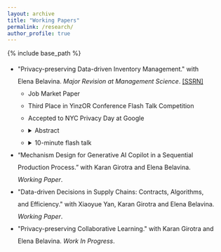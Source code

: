 ```yaml
---
layout: archive
title: "Working Papers"
permalink: /research/
author_profile: true
---
```


{% include base_path %}

<style>
  /* Page-level settings */
  .research-page{
    line-height: 2;          /* 2× spacing */
    max-width: 1000px;       /* keep content to 1000px */
    margin: 0;               /* keep content flush-left (not centered) */
    padding-right: 2rem;     /* tiny breathing room on very small screens */
  }

  /* Abstract body gets 1.5; summary keeps the page default (2) */
  .research-page details.abstract { line-height: 1.5; }
  .research-page details.abstract > summary { line-height: 2; }
</style>

<div class="research-page">
  <ul class="sublist">
    <li>
      "Privacy-preserving Data-driven Inventory Management." with Elena Belavina. <em>Major Revision at <i>Management Science</i></em>. <a href="https://papers.ssrn.com/sol3/papers.cfm?abstract_id=5219878" target="_blank">[SSRN]</a>
      <ul class="sublist">
        <li>
          Job Market Paper
        </li>
        <li>
          Third Place in YinzOR Conference Flash Talk Competition
        </li>
        <li>
          Accepted to NYC Privacy Day at Google
        </li>
        <li>
          <details class="abstract">
            <summary>
              Abstract
            </summary>
            The use of customer data (demographics, past purchases, etc.) for inventory management can improve firm profits and customer service levels. Yet, large-scale use of such data in production environments increases the risks of breaching customers' privacy. In this study, we develop differential-privacy based privacy-preserving adaptations for two data-driven newsvendor paradigms: the usual two-step estimate-then-optimize method, and the newer one-step joint estimate-optimize method. We characterize the tradeoff between privacy loss and profits and show that the privacy-preserving one-step joint approach outperforms the privacy-preserving two-step approach. In essence obfuscating customer data is less costly in terms of profits, when we account for how estimations will be used in downstream optimization problems, we can privatize outputs with less noise and more targeted noise injection. We subsequently construct a generic model to explore the broader impact of implementing these privacy-preserving algorithms on both the firm and customers. Our analysis uncovers a win-win scenario for both the firm and customers under the two-step and one-step privacy-preserving paradigms respectively, as long as customers demonstrate any degree of privacy concerns. The feasibility of such an outcome depends on both the choice of paradigm and critical ratio. Calibration based on a real-world dataset reveals that the one-step algorithms showcase a 3 to 4 times stronger privacy protection and up to 30% increase in achieved profit than the two-step counterpart. Even with lower customer privacy sensitivity, the one-step algorithms can boost profits by 12% while maintaining robust privacy protection—an achievement unattainable with the two-step algorithm.
          </details>
        </li>
        <li>
          <details class="abstract">
            <summary>
              10-minute flash talk
            </summary>
            <iframe
              width="528"
              height="297"
              src="https://www.youtube-nocookie.com/embed/JJjOuLfzm5s"
              title="YouTube video"
              frameborder="0"
              allow="accelerometer; autoplay; clipboard-write; encrypted-media; gyroscope; picture-in-picture; web-share"
              allowfullscreen
              loading="lazy">
            </iframe>
          </details>
        </li>
      </ul>
    </li>
    <li>
      “Mechanism Design for Generative AI Copilot in a Sequential Production Process.” with Karan Girotra and Elena Belavina. <i>Working Paper</i>.
    </li>
    <li>
      "Data-driven Decisions in Supply Chains: Contracts, Algorithms, and Efficiency." with Xiaoyue Yan, Karan Girotra and Elena Belavina. <i>Working Paper</i>.
    </li>
    <li>
      "Privacy-preserving Collaborative Learning." with Karan Girotra and Elena Belavina. <i>Work In Progress</i>.
    </li>
  </ul>

</div>